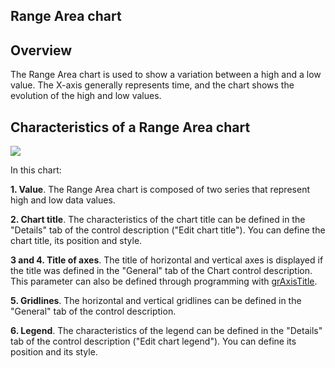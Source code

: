 
## Range Area chart
			

<a name="NOTE1"></a>
<a name="NOTE1_1"></a>


## Overview
<a name="overview_ELTTEXTE000100"></a>
The Range Area chart is used to show a variation between a high and a low value. The X-axis generally represents time, and the chart shows the evolution of the high and low values.

<a name="NOTE2"></a>
<a name="NOTE2_1"></a>


## Characteristics of a Range Area chart
<a name="characteristics_range_area_chart_ELTTEXTE000124"></a>
![](https://doc.pcsoft.fr/en-US/images/image.awp?langid=3&name=Graphe_Zone_Intervalle%20-%20HC%20N%B0002.gif)


In this chart:

**1. Value**.
The Range Area chart is composed of two series that represent high and low data values. 

**2. Chart title**. 
The characteristics of the chart title can be defined in the "Details" tab of the control description ("Edit chart title").
You can define the chart title, its position and style.

**3 and 4. Title of axes**. 
The title of horizontal and vertical axes is displayed if the title was defined in the "General" tab of the Chart control description. This parameter can also be defined through programming with [grAxisTitle](../WDLang3/3042057.md).

**5. Gridlines**. 
The horizontal and vertical gridlines can be defined in the "General" tab of the control description.

**6. Legend**. 
The characteristics of the legend can be defined in the "Details" tab of the control description ("Edit chart legend").
You can define its position and its style.



